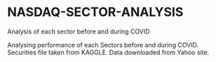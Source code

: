 # NASDAQ-SECTOR-ANALYSIS
Analysis of each sector before and during COVID

Analysing performance of each Sectors before and during COVID.
Securities file taken from KAGGLE.
Data downloaded from Yahoo site.
